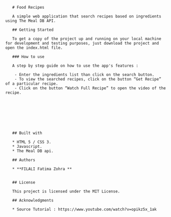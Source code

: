 ﻿       # Food Recipes
       
       A simple web application that search recipes based on ingredients using The Meal DB API.
       
       ## Getting Started
       
       To get a copy of the project up and running on your local machine for development and testing purposes, just download the project and open the index.html file.
       
       ### How to use

       A step by step guide on how to use the app's features : 

        - Enter the ingredients list than click on the search button.
        - To view the searched recipes, click on the button “Get Recipe” of a particular recipe.
        - Click on the button “Watch Full Recipe” to open the video of the recipe.






        
       
       ## Built with
       
       * HTML 5 / CSS 3.
       * Javascript.
       * The Meal DB api.
       
       ## Authors
       
       * **FILALI Fatima Zohra ** 
       
       
       ## License
       
       This project is licensed under the MIT License. 
       
       ## Acknowledgments
       
       * Source Tutorial : https://www.youtube.com/watch?v=opikz5x_1ak
